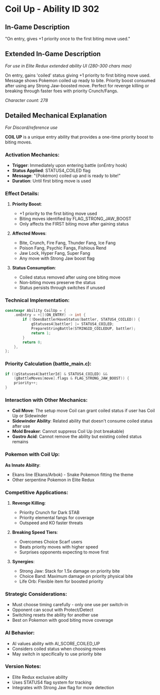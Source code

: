 # Coil Up - Ability ID 302

## In-Game Description
"On entry, gives +1 priority once to the first biting move used."

## Extended In-Game Description
*For use in Elite Redux extended ability UI (280-300 chars max)*

On entry, gains 'coiled' status giving +1 priority to first biting move used. Message shows Pokemon coiled up ready to bite. Priority boost consumed after using any Strong Jaw-boosted move. Perfect for revenge killing or breaking through faster foes with priority Crunch/Fangs.

*Character count: 278*

## Detailed Mechanical Explanation
*For Discord/reference use*

**COIL UP** is a unique entry ability that provides a one-time priority boost to biting moves.

### Activation Mechanics:
- **Trigger**: Immediately upon entering battle (onEntry hook)
- **Status Applied**: STATUS4_COILED flag
- **Message**: "{Pokémon} coiled up and is ready to bite!"
- **Duration**: Until first biting move is used

### Effect Details:
1. **Priority Boost**:
   - +1 priority to the first biting move used
   - Biting moves identified by FLAG_STRONG_JAW_BOOST
   - Only affects the FIRST biting move after gaining status
   
2. **Affected Moves**:
   - Bite, Crunch, Fire Fang, Thunder Fang, Ice Fang
   - Poison Fang, Psychic Fangs, Fishious Rend
   - Jaw Lock, Hyper Fang, Super Fang
   - Any move with Strong Jaw boost flag

3. **Status Consumption**:
   - Coiled status removed after using one biting move
   - Non-biting moves preserve the status
   - Status persists through switches if unused

### Technical Implementation:
```cpp
constexpr Ability CoilUp = {
    .onEntry = +[](ON_ENTRY) -> int {
        if (!DoesBattlerHaveStatus(battler, STATUS4_COILED)) {
            gStatuses4[battler] |= STATUS4_COILED;
            PrepareStringBattle(STRINGID_COILEDUP, battler);
            return 1;
        }
        return 0;
    },
};
```

### Priority Calculation (battle_main.c):
```c
if ((gStatuses4[battlerId] & STATUS4_COILED) && 
    (gBattleMoves[move].flags & FLAG_STRONG_JAW_BOOST)) {
    priority++;
}
```

### Interaction with Other Mechanics:
- **Coil Move**: The setup move Coil can grant coiled status if user has Coil Up or Sidewinder
- **Sidewinder Ability**: Related ability that doesn't consume coiled status after use
- **Mold Breaker**: Cannot suppress Coil Up (not breakable)
- **Gastro Acid**: Cannot remove the ability but existing coiled status remains

### Pokemon with Coil Up:
**As Innate Ability**:
- Ekans line (Ekans/Arbok) - Snake Pokemon fitting the theme
- Other serpentine Pokemon in Elite Redux

### Competitive Applications:
1. **Revenge Killing**:
   - Priority Crunch for Dark STAB
   - Priority elemental fangs for coverage
   - Outspeed and KO faster threats

2. **Breaking Speed Tiers**:
   - Overcomes Choice Scarf users
   - Beats priority moves with higher speed
   - Surprises opponents expecting to move first

3. **Synergies**:
   - Strong Jaw: Stack for 1.5x damage on priority bite
   - Choice Band: Maximum damage on priority physical bite
   - Life Orb: Flexible item for boosted priority

### Strategic Considerations:
- Must choose timing carefully - only one use per switch-in
- Opponent can scout with Protect/Detect
- Switching resets the ability for another use
- Best on Pokemon with good biting move coverage

### AI Behavior:
- AI values ability with AI_SCORE_COILED_UP
- Considers coiled status when choosing moves
- May switch in specifically to use priority bite

### Version Notes:
- Elite Redux exclusive ability
- Uses STATUS4 flag system for tracking
- Integrates with Strong Jaw flag for move detection